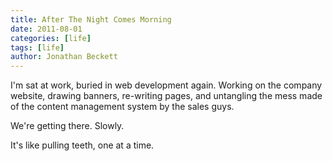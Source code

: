 ```yaml
---
title: After The Night Comes Morning
date: 2011-08-01
categories: [life]
tags: [life]
author: Jonathan Beckett
---
```


I'm sat at work, buried in web development again. Working on the company website, drawing banners, re-writing pages, and untangling the mess made of the content management system by the sales guys.

We're getting there. Slowly.

It's like pulling teeth, one at a time.